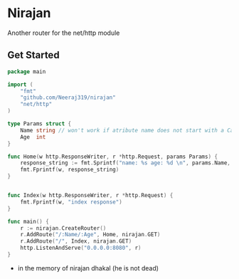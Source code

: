# Nirajan

Another router for the net/http module 


## Get Started

```go
package main

import (
	"fmt"
	"github.com/Neeraj319/nirajan"
	"net/http"
)

type Params struct {
	Name string // won't work if atribute name does not start with a Capital letter
	Age  int
}

func Home(w http.ResponseWriter, r *http.Request, params Params) {
	response_string := fmt.Sprintf("name: %s age: %d \n", params.Name, params.Age)
	fmt.Fprintf(w, response_string)
}


func Index(w http.ResponseWriter, r *http.Request) {
    fmt.Fprintf(w, "index response")
}

func main() {
	r := nirajan.CreateRouter()
	r.AddRoute("/:Name/:Age", Home, nirajan.GET)
	r.AddRoute("/", Index, nirajan.GET)
	http.ListenAndServe("0.0.0.0:8080", r)
}

```

- in the memory of nirajan dhakal (he is not dead)
